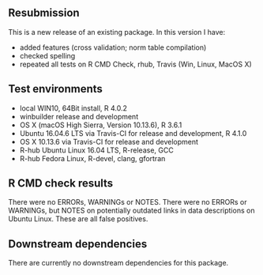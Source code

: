 ## Resubmission
This is a new release of an existing package. In this version I have:

* added features (cross validation; norm table compilation)
* checked spelling
* repeated all tests on R CMD Check, rhub, Travis (Win, Linux, MacOS X)

## Test environments
* local WIN10, 64Bit install, R 4.0.2
* winbuilder release and development
* OS X (macOS High Sierra, Version 10.13.6), R 3.6.1
* Ubuntu 16.04.6 LTS via Travis-CI for release and development, R 4.1.0
* OS X 10.13.6 via Travis-CI for release and development
* R-hub Ubuntu Linux 16.04 LTS, R-release, GCC
* R-hub Fedora Linux, R-devel, clang, gfortran

## R CMD check results
There were no ERRORs, WARNINGs or NOTES.
There were no ERRORs or WARNINGs, but NOTES on potentially outdated links in data descriptions on Ubuntu Linux. These are all false positives.

## Downstream dependencies
There are currently no downstream dependencies for this package.
